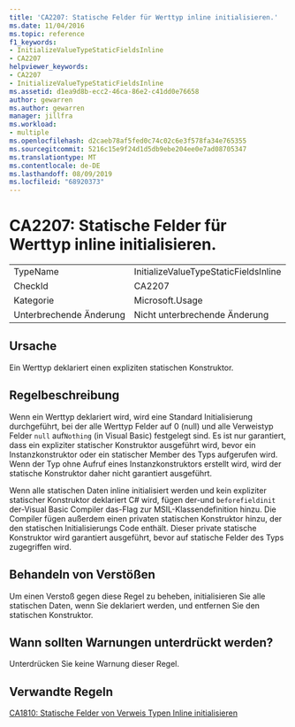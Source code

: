 ```yaml
---
title: 'CA2207: Statische Felder für Werttyp inline initialisieren.'
ms.date: 11/04/2016
ms.topic: reference
f1_keywords:
- InitializeValueTypeStaticFieldsInline
- CA2207
helpviewer_keywords:
- CA2207
- InitializeValueTypeStaticFieldsInline
ms.assetid: d1ea9d8b-ecc2-46ca-86e2-c41dd0e76658
author: gewarren
ms.author: gewarren
manager: jillfra
ms.workload:
- multiple
ms.openlocfilehash: d2caeb78af5fed0c74c02c6e3f578fa34e765355
ms.sourcegitcommit: 5216c15e9f24d1d5db9ebe204ee0e7ad08705347
ms.translationtype: MT
ms.contentlocale: de-DE
ms.lasthandoff: 08/09/2019
ms.locfileid: "68920373"
---
```

# <a name="ca2207-initialize-value-type-static-fields-inline"></a>CA2207: Statische Felder für Werttyp inline initialisieren.

|||
|-|-|
|TypeName|InitializeValueTypeStaticFieldsInline|
|CheckId|CA2207|
|Kategorie|Microsoft.Usage|
|Unterbrechende Änderung|Nicht unterbrechende Änderung|

## <a name="cause"></a>Ursache
Ein Werttyp deklariert einen expliziten statischen Konstruktor.

## <a name="rule-description"></a>Regelbeschreibung
Wenn ein Werttyp deklariert wird, wird eine Standard Initialisierung durchgeführt, bei der alle Werttyp Felder auf 0 (null) und alle Verweistyp Felder `null` auf`Nothing` (in Visual Basic) festgelegt sind. Es ist nur garantiert, dass ein expliziter statischer Konstruktor ausgeführt wird, bevor ein Instanzkonstruktor oder ein statischer Member des Typs aufgerufen wird. Wenn der Typ ohne Aufruf eines Instanzkonstruktors erstellt wird, wird der statische Konstruktor daher nicht garantiert ausgeführt.

Wenn alle statischen Daten inline initialisiert werden und kein expliziter statischer Konstruktor deklariert C# wird, fügen der-und `beforefieldinit` der-Visual Basic Compiler das-Flag zur MSIL-Klassendefinition hinzu. Die Compiler fügen außerdem einen privaten statischen Konstruktor hinzu, der den statischen Initialisierungs Code enthält. Dieser private statische Konstruktor wird garantiert ausgeführt, bevor auf statische Felder des Typs zugegriffen wird.

## <a name="how-to-fix-violations"></a>Behandeln von Verstößen
Um einen Verstoß gegen diese Regel zu beheben, initialisieren Sie alle statischen Daten, wenn Sie deklariert werden, und entfernen Sie den statischen Konstruktor.

## <a name="when-to-suppress-warnings"></a>Wann sollten Warnungen unterdrückt werden?
Unterdrücken Sie keine Warnung dieser Regel.

## <a name="related-rules"></a>Verwandte Regeln
[CA1810: Statische Felder von Verweis Typen Inline initialisieren](../code-quality/ca1810-initialize-reference-type-static-fields-inline.md)